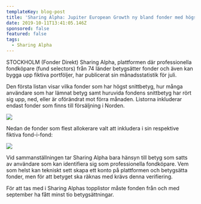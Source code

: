 ```yaml
---
templateKey: blog-post
title: 'Sharing Alpha: Jupiter European Growth ny bland fonder med högst snittbetyg'
date: 2019-10-11T13:41:05.146Z
sponsored: false
featured: false
tags:
  - Sharing Alpha
---
```



STOCKHOLM (Fonder Direkt) Sharing Alpha, plattformen där professionella fondköpare (fund selectors) från 74 länder betygsätter fonder och även kan bygga upp fiktiva portföljer, har publicerat sin månadsstatistik för juli.



Den första listan visar vilka fonder som har högst snittbetyg, hur många användare som har lämnat betyg samt huruvida fondens snittbetyg har rört sig upp, ned, eller är oförändrat mot förra månaden. Listorna inkluderar endast fonder som finns till försäljning i Norden.



![](/img/sharing-alpha-1.png)

Nedan de fonder som flest allokerare valt att inkludera i sin respektive fiktiva fond-i-fond:

![](/img/sharing-alpha-2.png)

Vid sammanställningen tar Sharing Alpha bara hänsyn till betyg som satts av användare som kan identifiera sig som professionella fondköpare. Vem som helst kan tekniskt sett skapa ett konto på plattformen och betygsätta fonder, men för att betyget ska räknas med krävs denna verifiering.



För att tas med i Sharing Alphas topplistor måste fonden från och med september ha fått minst tio betygsättningar.
